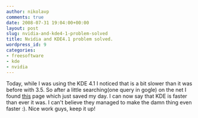 ```yaml
---
author: nikolavp
comments: true
date: 2008-07-31 19:04:00+00:00
layout: post
slug: nvidia-and-kde4-1-problem-solved
title: Nvidia and KDE4.1 problem solved.
wordpress_id: 9
categories:
- freesoftware
- kde
- nvidia
---
```


Today, while I was using the KDE 4.1 I noticed that is a bit slower than it was before with 3.5. So after a little searching(one query in gogle) on the net I found [this](http://techbase.kde.org/User:Lemma/KDE4-NVIDIA) page which just saved my day. I can now say that KDE is faster than ever it was. I can't believe they managed to make the damn thing even faster :). Nice work guys, keep it up!
